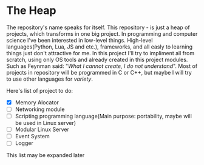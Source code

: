 # The Heap
The repository's name speaks for itself. This repository - is just a heap of projects, which transforms in one big project. In programming and computer science I've been interested in low-level things. High-level languages(Python, Lua, JS and etc.), frameworks, and all easly to learning things just don't attractive for me. In this project I'll try to impliment all from scratch, using only OS tools and already created in this project modules. Such as Feynman said: "*What I cannot create, I do not understand*". Most of projects in repository will be programmed in C or C++, but maybe I will try to use other languages for *variety*.

Here's list of project to do:
   - [X] Memory Alocator
   - [ ] Networking module
   - [ ] Scripting programming language(Main purpose: portability, maybe will be used in Linux server)
   - [ ] Modular Linux Server
   - [ ] Event System
   - [ ] Logger  

This list may be expanded later